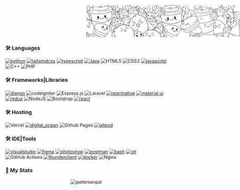 <div align="center" style="position: relative; height: 100px; width: 100%;">
  <img src="./assets/banner.jpg" alt="banner" style="position: absolute; max-height: 100px; max-width: 100%; object-fit: cover; object-position: center;">
</div>

### 🛠 Languages

[![python](https://img.shields.io/badge/python-e9b500?style=for-the-badge&logo=python&logoColor=white)](https://www.python.org)
[![tailwindcss](https://img.shields.io/badge/tailwindcss-1ae5c6?style=for-the-badge&logo=tailwindcss&logoColor=white)](https://tailwindcomponents.com/)
[![typescript](https://img.shields.io/badge/typescript-1DA1F2?style=for-the-badge&logo=typescript&logoColor=white)](https://www.typescriptlang.org/)
[![Java](https://img.shields.io/badge/☕_Java-d22d52?style=for-the-badge&logo=java&logoColor=white)](https://www.java.com)
![HTML5](https://img.shields.io/badge/html5-%23E34F26.svg?style=for-the-badge&logo=html5&logoColor=white)
![CSS3](https://img.shields.io/badge/css3-%231572B6.svg?style=for-the-badge&logo=css3&logoColor=white)
[![javascript](https://img.shields.io/badge/javascript-e9b500?style=for-the-badge&logo=javascript&logoColor=white)](https://www.javascript.com)
![C++](https://img.shields.io/badge/c++-%2300599C.svg?style=for-the-badge&logo=c%2B%2B&logoColor=white)
![PHP](https://img.shields.io/badge/php-%238511FA.svg?style=for-the-badge&logo=php&logoColor=white)


### 🛠 Frameworks|Libraries
[![django](https://img.shields.io/badge/django-21de80?style=for-the-badge&logo=django&logoColor=white)](https://www.djangoproject.com)
![codeigniter](https://img.shields.io/badge/codeigniter-%23E34F26.svg?style=for-the-badge&logo=codeigniter&logoColor=white)
![Express.js](https://img.shields.io/badge/express.js-%23404d59.svg?style=for-the-badge&logo=express&logoColor=%2361DAFB)
![Laravel](https://img.shields.io/badge/laravel-%23FF2D20.svg?style=for-the-badge&logo=laravel&logoColor=white)
[![reactnative](https://img.shields.io/badge/react_native-01defe?style=for-the-badge&logo=react&logoColor=white)](https://reactnative.dev)
[![material ui](https://img.shields.io/badge/materalUI-0069ff?style=for-the-badge&logo=mui&logoColor=white)](https://mui.com/)
[![redux](https://img.shields.io/badge/redux-6528F7?style=for-the-badge&logo=redux&logoColor=white)](https://redux.js.org)
![NodeJS](https://img.shields.io/badge/node.js-6DA55F?style=for-the-badge&logo=node.js&logoColor=white)
![Bootstrap](https://img.shields.io/badge/bootstrap-%238511FA.svg?style=for-the-badge&logo=bootstrap&logoColor=white)
[![react](https://img.shields.io/badge/react-01defe?style=for-the-badge&logo=react&logoColor=white)](https://react.dev/)


### 🛠 Hosting
![Vercel](https://img.shields.io/badge/vercel-%23000000.svg?style=for-the-badge&logo=vercel&logoColor=white)
[![digital_ocean](https://img.shields.io/badge/digitalOcean-0069ff?style=for-the-badge&logo=digitalocean&logoColor=white)]([https://mui.com/](https://www.digitalocean.com/))
![Github Pages](https://img.shields.io/badge/github%20pages-121013?style=for-the-badge&logo=github&logoColor=white)
[![gitpod](https://img.shields.io/badge/gitpod-e9b500?style=for-the-badge&logo=gitpod&logoColor=white)]([https://www.python.org](https://www.gitpod.io/))

### 🛠 IDE|Tools

[![visualstudio](https://img.shields.io/badge/visualstudio-184ee7?style=for-the-badge&logo=visualstudio&logoColor=white)](https://code.visualstudio.com)
[![figma](https://img.shields.io/badge/figma-cd3259?style=for-the-badge&logo=figma&logoColor=white)](https://www.figma.com)
[![photoshop](https://img.shields.io/badge/PS_photoshop-01defe?style=for-the-badge&logo=photoshop&logoColor=white)](https://www.adobe.com)
[![postman](https://img.shields.io/badge/postman-fc8303?style=for-the-badge&logo=postman&logoColor=white)](https://www.postman.com)
[![bash](https://img.shields.io/badge/❒_bash_Terminal-23b63f?style=for-the-badge&logo=bash&logoColor=white)](https://www.bash.dev)
[![git](https://img.shields.io/badge/git-ff7f00?style=for-the-badge&logo=git&logoColor=white)](https://git-scm.com/)
![GitHub Actions](https://img.shields.io/badge/github%20actions-%232671E5.svg?style=for-the-badge&logo=githubactions&logoColor=white)
[![thunderclient](https://img.shields.io/badge/insomnia-ad03b0?style=for-the-badge&logo=insomnia&logoColor=white)]([https://www.thunderclient.com/](https://docs.insomnia.rest))
[![docker](https://img.shields.io/badge/docker-1DA1F2?style=for-the-badge&logo=docker&logoColor=white)](https://www.docker.com/)
![Nginx](https://img.shields.io/badge/nginx-%23009639.svg?style=for-the-badge&logo=nginx&logoColor=white)

### 🌱 My Stats

<div align="center">
  <p><img align="center" src="https://github-readme-streak-stats.herokuapp.com/?user=ipetersenpai&theme=vision-friendly-dark" alt="ipetersenpai"></p>
</div>
